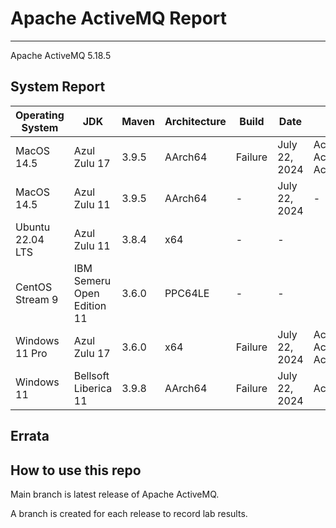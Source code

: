 # Apache ActiveMQ Report
--- 

Apache ActiveMQ 5.18.5

## System Report

| Operating System    | JDK       | Maven | Architecture | Build | Date  | Notes |
|---------------------|-----------|-------|--------------|-------|-------|-------|
| MacOS 14.5          | Azul Zulu 17   | 3.9.5 | AArch64      | Failure | July 22, 2024 | ActiveMQ Client ActiveMQSslConnectionFactoryTest & ActiveMQXASslConnectionFactoryTest |
| MacOS 14.5          | Azul Zulu 11   | 3.9.5 | AArch64      | - | July 22, 2024 | - |
| Ubuntu 22.04 LTS    | Azul Zulu 11   | 3.8.4 | x64      | - | - | |
| CentOS Stream 9     | IBM Semeru Open Edition 11 | 3.6.0 | PPC64LE      | - | - | |
| Windows 11 Pro      | Azul Zulu 17 | 3.6.0 | x64      | Failure | July 22, 2024 | ActiveMQ Client ActiveMQSslConnectionFactoryTest & ActiveMQXASslConnectionFactoryTest |
| Windows 11       | Bellsoft Liberica 11 | 3.9.8 | AArch64      | Failure | July 22, 2024 | ActiveMQ Client MemoryUsageTest |


## Errata


## How to use this repo

Main branch is latest release of Apache ActiveMQ.

A branch is created for each release to record lab results.
